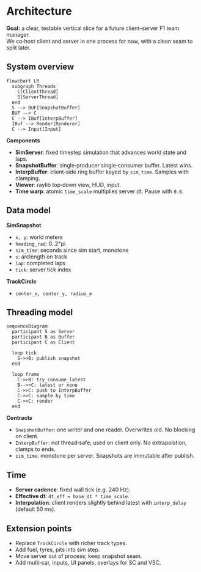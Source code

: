 # Architecture

**Goal:** a clear, testable vertical slice for a future client–server F1 team manager.  
We co‑host client and server in one process for now, with a clean seam to split later.

## System overview

```mermaid
flowchart LR
  subgraph Threads
    C[ClientThread]
    S[ServerThread]
  end
  S --> BUF[SnapshotBuffer]
  BUF --> C
  C --> IBuf[InterpBuffer]
  IBuf --> Render[Renderer]
  C --> Input[Input]
```

**Components**
- **SimServer**: fixed timestep simulation that advances world state and laps.
- **SnapshotBuffer**: single‑producer single‑consumer buffer. Latest wins.
- **InterpBuffer**: client‑side ring buffer keyed by `sim_time`. Samples with clamping.
- **Viewer**: raylib top‑down view, HUD, input.
- **Time warp**: atomic `time_scale` multiplies server dt. Pause with `0.0`.

## Data model

**SimSnapshot**
- `x, y`: world meters
- `heading_rad`: 0..2*pi
- `sim_time`: seconds since sim start, monotone
- `s`: arclength on track
- `lap`: completed laps
- `tick`: server tick index

**TrackCircle**
- `center_x, center_y, radius_m`

## Threading model

```mermaid
sequenceDiagram
  participant S as Server
  participant B as Buffer
  participant C as Client

  loop tick
    S->>B: publish snapshot
  end

  loop frame
    C->>B: try_consume_latest
    B-->>C: latest or none
    C->>C: push to InterpBuffer
    C->>C: sample by time
    C->>C: render
  end
```

**Contracts**
- `SnapshotBuffer`: one writer and one reader. Overwrites old. No blocking on client.
- `InterpBuffer`: not thread‑safe; used on client only. No extrapolation, clamps to ends.
- `sim_time`: monotone per server. Snapshots are immutable after publish.

## Time

- **Server cadence**: fixed wall tick (e.g. 240 Hz).  
- **Effective dt**: `dt_eff = base_dt * time_scale`.  
- **Interpolation**: client renders slightly behind latest with `interp_delay` (default 50 ms).

## Extension points

- Replace `TrackCircle` with richer track types.
- Add fuel, tyres, pits into sim step.
- Move server out of process; keep snapshot seam.
- Add multi‑car, inputs, UI panels, overlays for SC and VSC.
